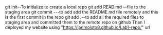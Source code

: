 git init--To initialize to create a local repo
git add READ.md --file to the staging area 
git commit ---to add add the README.md file remotely and this is the first commit in the repo
git add .--to add all the required files to staging area and committed them to the remote repo on github
Then I deployed my website using "https://janmoloto8.github.io/Lab1-repo/" url 
